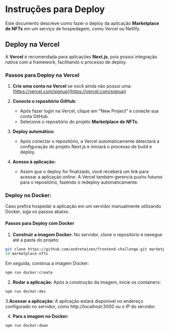 # Instruções para Deploy

Este documento descreve como fazer o deploy da aplicação **Marketplace de NFTs** em um serviço de hospedagem, como Vercel ou Netlify.

## Deploy na Vercel

A **Vercel** é recomendada para aplicações **Next.js**, pois possui integração nativa com a framework, facilitando o processo de deploy.

### Passos para Deploy na Vercel

1. **Crie uma conta na Vercel** se você ainda não possui uma: [https://vercel.com/signup](https://vercel.com/signup)

2. **Conecte o repositório GitHub**:

   - Após fazer login na Vercel, clique em "New Project" e conecte sua conta GitHub.
   - Selecione o repositório do projeto **Marketplace de NFTs**.

3. **Deploy automático:**
    - Após conectar o repositório, a Vercel automaticamente detectará a configuração do projeto Next.js e iniciará o processo de build e deploy.

4. **Acesso à aplicação:** 
    - Assim que o deploy for finalizado, você receberá um link para acessar a aplicação online. A Vercel também gerencia pushs futuros para o repositório, fazendo o redeploy automaticamente.

### Deploy no Docker:
Caso prefira hospedar a aplicação em um servidor manualmente utilizando Docker, siga os passos abaixo.

####    Passos para Deploy com Docker

1. **Construir a imagem Docker:**
No servidor, clone o repositório e navegue até a pasta do projeto:

```bash
git clone https://github.com/andreteizen/frontend-challenge.git marketplace-nfts
cd marketplace-nfts
```

Em seguida, construa a imagem Docker:
```bash
npm run docker:create
```

2. **Rodar a aplicação:** Após a construção da imagem, inicie os containers:
```bash
npm run docker:dev
```

3.**Acessar a aplicação:**
A aplicação estará disponível no endereço configurado no servidor, como http://localhost:3000 ou o IP do servidor.


4. **Para a imagem no Docker:** 
```bash
npm run docker:down
```